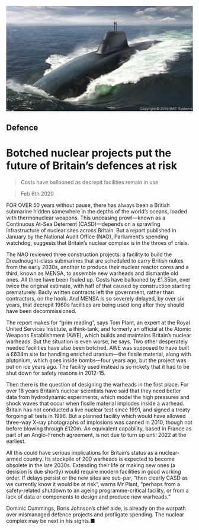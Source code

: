 ![](./images/20200208_BRP503.jpg)

## Defence

# Botched nuclear projects put the future of Britain’s defences at risk

> Costs have ballooned as decrepit facilities remain in use

> Feb 6th 2020

FOR OVER 50 years without pause, there has always been a British submarine hidden somewhere in the depths of the world’s oceans, loaded with thermonuclear weapons. This unceasing prowl—known as a Continuous At-Sea Deterrent (CASD)—depends on a sprawling infrastructure of nuclear sites across Britain. But a report published in January by the National Audit Office (NAO), Parliament’s spending watchdog, suggests that Britain’s nuclear complex is in the throes of crisis.

The NAO reviewed three construction projects: a facility to build the Dreadnought-class submarines that are scheduled to carry British nukes from the early 2030s, another to produce their nuclear reactor cores and a third, known as MENSA, to assemble new warheads and dismantle old ones. All three have been fouled up. Costs have ballooned by £1.35bn, over twice the original estimate, with half of that caused by construction starting prematurely. Badly written contracts left the government, rather than contractors, on the hook. And MENSA is so severely delayed, by over six years, that decrepit 1960s facilities are being used long after they should have been decommissioned.

The report makes for “grim reading”, says Tom Plant, an expert at the Royal United Services Institute, a think-tank, and formerly an official at the Atomic Weapons Establishment (AWE), which builds and maintains Britain’s nuclear warheads. But the situation is even worse, he says. Two other desperately needed facilities have also been botched. AWE was supposed to have built a £634m site for handling enriched uranium—the fissile material, along with plutonium, which goes inside bombs—four years ago, but the project was put on ice years ago. The facility used instead is so rickety that it had to be shut down for safety reasons in 2012-15.

Then there is the question of designing the warheads in the first place. For over 18 years Britain’s nuclear scientists have said that they need better data from hydrodynamic experiments, which model the high pressures and shock waves that occur when fissile material implodes inside a warhead. Britain has not conducted a live nuclear test since 1991, and signed a treaty forgoing all tests in 1996. But a planned facility which would have allowed three-way X-ray photographs of implosions was canned in 2010, though not before blowing through £120m. An equivalent capability, based in France as part of an Anglo-French agreement, is not due to turn up until 2022 at the earliest.

All this could have serious implications for Britain’s status as a nuclear-armed country. Its stockpile of 200 warheads is expected to become obsolete in the late 2030s. Extending their life or making new ones (a decision is due shortly) would require modern facilities in good working order. If delays persist or the new sites are sub-par, “then clearly CASD as we currently know it would be at risk”, warns Mr Plant, “perhaps from a safety-related shutdown to an ageing programme-critical facility, or from a lack of data or components to design and produce new warheads.”

Dominic Cummings, Boris Johnson’s chief aide, is already on the warpath over mismanaged defence projects and profligate spending. The nuclear complex may be next in his sights.■